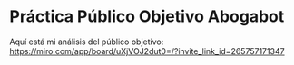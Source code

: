 # Práctica Público Objetivo Abogabot

Aquí está mi análisis del público objetivo:
https://miro.com/app/board/uXjVOJ2dut0=/?invite_link_id=265757171347
